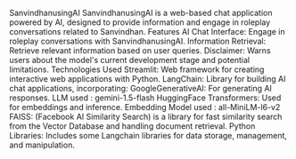 SanvindhanusingAI
SanvindhanusingAI is a web-based chat application powered by AI, designed to provide information and engage in roleplay conversations related to Sanvindhan.
Features
AI Chat Interface: Engage in roleplay conversations with SanvindhanusingAI.
Information Retrieval: Retrieve relevant information based on user queries.
Disclaimer: Warns users about the model's current development stage and potential limitations.
Technologies Used
Streamlit: Web framework for creating interactive web applications with Python.
LangChain: Library for building AI chat applications, incorporating:
GoogleGenerativeAI: For generating AI responses. LLM used : gemini-1.5-flash
HuggingFace Transformers: Used for embeddings and inference. Embedding Model used : all-MiniLM-l6-v2
FAISS: (Facebook AI Similarity Search) is a library for fast similarity search from the Vector Database and handling document retrieval.
Python Libraries: Includes some Langchain libraries for data storage, management, and manipulation.
